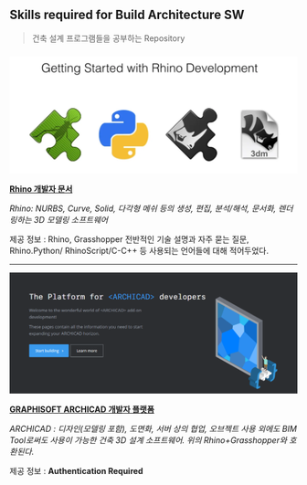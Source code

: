 ## Skills required for Build Architecture SW

> 건축 설계 프로그램들을 공부하는 Repository



### <u>

[Rhino 3D Developer Docs]: https://developer.rhino3d.com/

### </u>

![](README.assets/image-20200811234109977.png)

<u>**Rhino 개발자 문서**</u>

*Rhino: NURBS, Curve, Solid, 다각형 메쉬 등의 생성, 편집, 분석/해석, 문서화, 렌더링하는 3D 모델링 소프트웨어*

제공 정보 : Rhino, Grasshopper 전반적인 기술 설명과 자주 묻는 질문, Rhino.Python/ RhinoScript/C-C++ 등 사용되는 언어들에 대해 적어두었다.

------



[GRAPHISOFT Developers]: https://archicadapi.graphisoft.com/blog

![](README.assets/image-20200811235412383.png)

<u>**GRAPHISOFT ARCHICAD 개발자 플랫폼**</u>

*ARCHICAD : 디자인(모델링 포함), 도면화, 서버 상의 협업, 오브젝트 사용 외에도 BIM Tool로써도 사용이 가능한 건축 3D 설계 소프트웨어. 위의 Rhino+Grasshopper와 호환된다.*

제공 정보 : **Authentication Required**